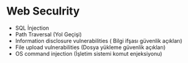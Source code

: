 # Web Seculrity

- SQL İnjection
- Path Traversal (Yol Geçişi)
- Information disclosure vulnerabilities ( Bilgi ifşası güvenlik açıkları)
- File upload vulnerabilities (Dosya yükleme güvenlik açıkları)
- OS command injection (İşletim sistemi komut enjeksiyonu)